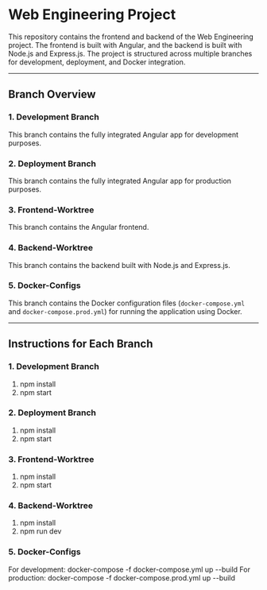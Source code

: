 # Web Engineering Project

This repository contains the frontend and backend of the Web Engineering project. The frontend is built with Angular, and the backend is built with Node.js and Express.js. The project is structured across multiple branches for development, deployment, and Docker integration.

---

## Branch Overview

### 1. **Development Branch**
This branch contains the fully integrated Angular app for development purposes.  

### 2. **Deployment Branch**
This branch contains the fully integrated Angular app for production purposes. 

### 3. **Frontend-Worktree**
This branch contains the Angular frontend.

### 4. **Backend-Worktree**
This branch contains the backend built with Node.js and Express.js.

### 5. **Docker-Configs**
This branch contains the Docker configuration files (`docker-compose.yml` and `docker-compose.prod.yml`) for running the application using Docker.

---

## Instructions for Each Branch

### 1. **Development Branch**
1. npm install
2. npm start

### 2. **Deployment Branch**
1. npm install
2. npm start

### 3. **Frontend-Worktree**
1. npm install
2. npm start

### 4. **Backend-Worktree**
1. npm install
2. npm run dev

### 5. **Docker-Configs**
For development: docker-compose -f docker-compose.yml up --build
For production: docker-compose -f docker-compose.prod.yml up --build
